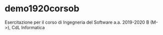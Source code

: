 # demo1920corsob
Esercitazione per il corso di Ingegneria del Software a.a. 2019-2020 B (M->), CdL Informatica
